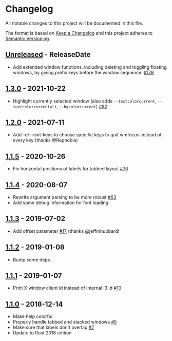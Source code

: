 # Changelog

All notable changes to this project will be documented in this file.

The format is based on [Keep a Changelog](http://keepachangelog.com/)
and this project adheres to [Semantic Versioning](http://semver.org/).

<!-- next-header -->

## [Unreleased] - ReleaseDate
- Add extended window functions, including deleting and toggling floating windows, by giving prefix keys before the window sequence. [#179](https://github.com/svenstaro/wmfocus/issues/179)

## [1.3.0] - 2021-10-22
- Highlight currently selected window (also adds `--textcolorcurrent`, `--textcolorcurrentalt`, `--bgcolorcurrent`) [#82](https://github.com/svenstaro/wmfocus/issues/82)

## [1.2.0] - 2021-07-11
- Add -e/--exit-keys to choose specific keys to quit wmfocus instead of every key (thanks @Rephobia)

## [1.1.5] - 2020-10-26
- Fix horizontal positions of labels for tabbed layout [#70](https://github.com/svenstaro/wmfocus/issues/70)

## [1.1.4] - 2020-08-07
- Rewrite argument parsing to be more robust [#63](https://github.com/svenstaro/wmfocus/issues/63)
- Add some debug information for font loading

## [1.1.3] - 2019-07-02
- Add offset parameter [#17](https://github.com/svenstaro/wmfocus/pull/17) (thanks @jeffmhubbard)

## [1.1.2] - 2019-01-08
- Bump some deps

## [1.1.1] - 2019-01-07
- Print X window client id instead of internal i3 id [#10](https://github.com/svenstaro/wmfocus/issues/10)

## [1.1.0] - 2018-12-14
- Make help colorful
- Properly handle tabbed and stacked windows [#5](https://github.com/svenstaro/wmfocus/issues/5)
- Make sure that labels don't overlap [#7](https://github.com/svenstaro/wmfocus/issues/7)
- Update to Rust 2018 edition

<!-- next-url -->
[Unreleased]: https://github.com/svenstaro/wmfocus/compare/v1.3.0...HEAD
[1.3.0]: https://github.com/svenstaro/wmfocus/compare/v1.2.0...v1.3.0
[1.2.0]: https://github.com/svenstaro/wmfocus/compare/v1.1.5...v1.2.0
[1.1.5]: https://github.com/svenstaro/wmfocus/compare/v1.1.4...v1.1.5
[1.1.4]: https://github.com/svenstaro/wmfocus/compare/1.1.3...v1.1.4
[1.1.3]: https://github.com/svenstaro/wmfocus/compare/1.1.2...1.1.3
[1.1.2]: https://github.com/svenstaro/wmfocus/compare/1.1.1...1.1.2
[1.1.1]: https://github.com/svenstaro/wmfocus/compare/1.1.0...1.1.1
[1.1.0]: https://github.com/svenstaro/wmfocus/compare/1.0.2...1.1.0
